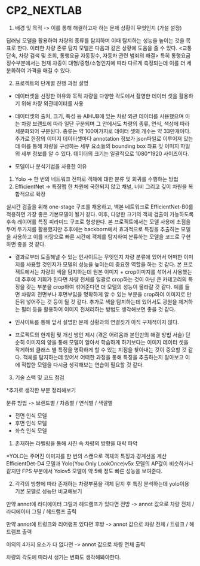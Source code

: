 # CP2_NEXTLAB

1. 배경 및 목적
-> 이를 통해 해결하고자 하는 문제 상황이 무엇인지 (가설 설정)

딥러닝 모델을 활용하여 차량의 종류를 탐지하며 이때 탐지하는 성능을 높이는 것을 목표로 한다.
이러한 차량 존류 탐지 모델은 다음과 같은 상황에 도움을 줄 수 있다.
<교통단속, 차량 검색 및 조회, 통행요금 자동징수, 자동차 관련 범죄의 해결>
특히 통행요금 징수부분에서는 현재 차종이 대형/중형/소형인지에 따라 다르게 측정되는데 이를 더 세분화하여 가격을 매길 수 있다.

2. 프로젝트의 단계별 진행 과정 설명
- 데이터셋을 선정한 이유와 목적
차량을 다양한 각도에서 촬영한 데이터 셋을 활용하기 위해 차량 외관데이터를 사용

- 데이터셋의 출처, 크기, 특성 등 
AIHUB에 있는 차량 외관 데이터를 사용했으며 이는 차량 브랜드에 따라 일단 구분되며 그 안에서도 차량의 종류, 연식, 색상에 따라 세분화되어 구분된다.
종류는 약 100여가지로 데이터 셋의 개수는 약 33만개이다.
추가로 한장의 이미지 데이터셋마다 annotation 정보가 json파일로 이루어져 있는데 이를 통해 차량을 구성하는 세부 요소들의 bounding box 좌표 및 이미지 파일의 세부 정보를 알 수 있다.
데이터의 크기는 일괄적으로 1080*1920 사이즈이다.

- 모델이나 분석기법을 사용한 이유
1) Yolo -> 한 번의 네트워크 전파로 객체에 대한 분류 및 회귀를 수행하는 방법
2) EfficientNet -> 특징맵 한 차원에 국한되지 않고 채널, 너비 그리고 깊이 차원을 복합적으로 확장

실시간 검출을 위해 one-stage 구조를 채용하고, 백본 네트워크로 EfficientNet-B0를 적용하면 가장 좋은 기본모델이 될거 같다.
이후, 다양한 크기의 객체 검출이 가능하도록 후속 레이어를 특징 피라미드 구조로 형성한다.
본 프로젝트에서는 모델 사용에 초점을 두어 두가지를 활용했지만 추후에는 backborn에서 효과적으로 특징을 추출하는 모델을 사용하고 이를 바탕으로 빠른 시간에 객체를 탐지하여 분류하는 모델을 코드로 구현하면 좋을 것 같다.

- 결과로부터 도출해낼 수 있는 인사이트는 무엇인지
차량 분류에 있어서 어떠한 이미지를 사용할 것인지가 모델의 성능을 높이는데 중요한 역할을 하는 것 같다.
본 프로젝트에서는 차량의 색을 탐지하는데 원본 이미지 + crop이미지를 섞어서 사용했는데 
추후에 기회가 된다면 차량 전체를 일괄로 crop하는 것이 아닌 큰 카테고리의 특징을 갖는 부분을 crop하여 섞어준다면 더 모델의 성능이 올라갈 것 같다.
예를 들면 차량의 전면부나 후면부임을 명확하게 알 수 있는 부분을 crop하여 이미지로 만든뒤 넣어주는 것 등이 될 것 같다.
추가로 색을 탐지하는데 있어서도 광원을 제거하는 필터 등을 활용하여 이미지 전처리하는 방법도 생각해보면 좋을 것 같다.

- 인사이트를 통해 앞서 설명한 문제 상황과의 연결짓기
아직 구체적이지 않다.

- 프로젝트의 한계점 및 개선 방안 제시 (겪은 어려움과 본인만의 해결 방법 서술)
단순히 이미지의 양을 통해 모델이 알아서 학습하게 하기보다는  이미지 데이터 셋을 작게하되 클래스 별 특징을 명확하게 할 수 있는 지점을 찾아내는 것이 중요할 것 같다.
객체를 탐지하는데 있어서 어떠한 과정을 통해 특징을 추출하는지 알아보고 이에 적합한 모델을 다시금 생각해보는 연습이 필요할 것 같다.


3. 기술 스택 및 코드 점검




*추가로 생각한 부분 정리해보기

분류 방법 -> 브랜드별 / 차종별 / 연식별 / 색깔별 

- 전면 인식 모델
- 후면 인식 모델
- 좌측 인식 모델

1. 존재하는 라벨링을 통해 사진 속 차량의 방향을 대략 파악

*YOLO는 주어진 이미지를 한 번의 스캔으로 객체의 특징과 경계선을 계산
EfficientDet-D4 모델과 Yolo(You Only LookOnce)v5x 모델의 AP값이 비슷하거나 같지만 FPS 부분에서
Yolov5 모델이 약 5배 정도 빠른 성능을 보여준다. 

2. 각각의 방향에 따라 존재하는 차량부품을 객체 탐지 후 특징 분석하는데 yolo이용
기본 모델로 성능만 비교해보기

만약 annot에 라디에이터 그릴과 헤드램프가 있다면 전방
-> annot 값으로 차량 전체 / 라디에이터 그릴 / 헤드램프 출력

만약 annot에 트렁크와 리어램프 있다면 후방
-> annot 값으로 차량 전체 / 트렁크 / 헤드램프 출력

이외의 4가지 요소가 다 없다면 
-> annot 값으로 차량 전체 출력

차량의 각도에 따라서 생기는 변화도 생각해봐야한다.
